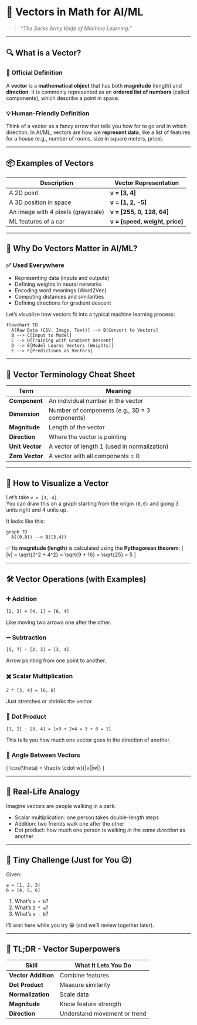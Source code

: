 # 🧭 Vectors in Math for AI/ML

> _“The Swiss Army Knife of Machine Learning.”_

---

## 🔍 What is a Vector?

### 📘 **Official Definition**

A **vector** is a **mathematical object** that has both **magnitude** (length) and **direction**. It is commonly represented as an **ordered list of numbers** (called components), which describe a point in space.

### 💡 **Human-Friendly Definition**

Think of a vector as a fancy arrow that tells you how far to go and in which direction. In AI/ML, vectors are how we **represent data**, like a list of features for a house (e.g., number of rooms, size in square meters, price).

---

## 📦 Examples of Vectors

| Description                        | Vector Representation          |
| ---------------------------------- | ------------------------------ |
| A 2D point                         | **v = [3, 4]**                 |
| A 3D position in space             | **v = [1, 2, -5]**             |
| An image with 4 pixels (grayscale) | **v = [255, 0, 128, 64]**      |
| ML features of a car               | **v = [speed, weight, price]** |

---

## 🧠 Why Do Vectors Matter in AI/ML?

### ✅ Used Everywhere

- Representing data (inputs and outputs)
- Defining weights in neural networks
- Encoding word meanings (Word2Vec)
- Computing distances and similarities
- Defining directions for gradient descent

Let’s visualize how vectors fit into a typical machine learning process:

```mermaid
flowchart TD
  A[Raw Data (CSV, Image, Text)] --> B[Convert to Vectors]
  B --> C[Input to Model]
  C --> D[Training with Gradient Descent]
  D --> E[Model Learns Vectors (Weights)]
  E --> F[Predictions as Vectors]
```

---

## 🧭 Vector Terminology Cheat Sheet

| Term            | Meaning                                        |
| --------------- | ---------------------------------------------- |
| **Component**   | An individual number in the vector             |
| **Dimension**   | Number of components (e.g., 3D = 3 components) |
| **Magnitude**   | Length of the vector                           |
| **Direction**   | Where the vector is pointing                   |
| **Unit Vector** | A vector of length 1 (used in normalization)   |
| **Zero Vector** | A vector with all components = 0               |

---

## 📐 How to Visualize a Vector

Let’s take `v = [3, 4]`.  
You can draw this on a graph starting from the origin `(0,0)` and going 3 units right and 4 units up.

It looks like this:

```mermaid
graph TD
  A((0,0)) --> B((3,4))
```

✅ Its **magnitude (length)** is calculated using the **Pythagorean theorem**:
\[
\|v\| = \sqrt{3^2 + 4^2} = \sqrt{9 + 16} = \sqrt{25} = 5
\]

---

## 🛠️ Vector Operations (with Examples)

### ➕ **Addition**

```text
[2, 3] + [4, 1] = [6, 4]
```

Like moving two arrows one after the other.

### ➖ **Subtraction**

```text
[5, 7] - [2, 3] = [3, 4]
```

Arrow pointing from one point to another.

### ✖️ **Scalar Multiplication**

```text
2 * [3, 4] = [6, 8]
```

Just stretches or shrinks the vector.

### 📏 **Dot Product**

```text
[1, 2] · [3, 4] = 1×3 + 2×4 = 3 + 8 = 11
```

This tells you how much one vector goes in the direction of another.

### 📐 **Angle Between Vectors**

\[
\cos(\theta) = \frac{v \cdot w}{\|v\|\|w\|}
\]

---

## 🤹 Real-Life Analogy

Imagine vectors are people walking in a park:

- Scalar multiplication: one person takes double-length steps
- Addition: two friends walk one after the other
- Dot product: how much one person is walking _in the same direction_ as another

---

## 🧪 Tiny Challenge (Just for You 😉)

Given:

```text
a = [1, 2, 3]
b = [4, 5, 6]
```

1. What’s `a + b`?
2. What’s `2 * a`?
3. What’s `a · b`?

I'll wait here while you try 😁 (and we’ll review together later).

---

## 🧠 TL;DR - Vector Superpowers

| Skill               | What It Lets You Do          |
| ------------------- | ---------------------------- |
| **Vector Addition** | Combine features             |
| **Dot Product**     | Measure similarity           |
| **Normalization**   | Scale data                   |
| **Magnitude**       | Know feature strength        |
| **Direction**       | Understand movement or trend |
